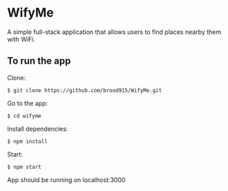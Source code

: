 # WifyMe

A simple full-stack application that allows users to find places nearby them with WiFi.


## To run the app

Clone:

`$ git clone https://github.com/brood915/WifyMe.git`

Go to the app:

`$ cd wifyme`

Install dependencies:

`$ npm install`

Start:

`$ npm start`

App should be running on localhost:3000